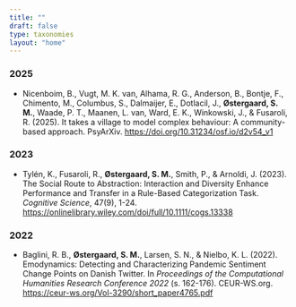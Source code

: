 ```yaml
---
title: ""
draft: false
type: taxonomies
layout: "home"
---
```


### 2025

- Nicenboim, B., Vugt, M. K. van, Alhama, R. G., Anderson, B., Bontje, F., Chimento, M., Columbus, S., Dalmaijer, E., Dotlacil, J., **Østergaard, S. M.**, Waade, P. T., Maanen, L. van, Ward, E. K., Winkowski, J., & Fusaroli, R. (2025). It takes a village to model complex behaviour: A community-based approach. PsyArXiv. https://doi.org/10.31234/osf.io/d2v54_v1


### 2023

- Tylén, K., Fusaroli, R., **Østergaard, S. M.**, Smith, P., & Arnoldi, J. (2023). The Social Route to Abstraction: Interaction and Diversity Enhance Performance and Transfer in a Rule-Based Categorization Task. *Cognitive Science*, 47(9), 1-24. https://onlinelibrary.wiley.com/doi/full/10.1111/cogs.13338


### 2022

- Baglini, R. B., **Østergaard, S. M.**, Larsen, S. N., & Nielbo, K. L. (2022). Emodynamics: Detecting and Characterizing Pandemic Sentiment Change Points on Danish Twitter. In *Proceedings of the Computational Humanities Research Conference 2022* (s. 162-176). CEUR-WS.org. https://ceur-ws.org/Vol-3290/short_paper4765.pdf